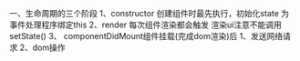一、生命周期的三个阶段
1、constructor  创建组件时最先执行，初始化state 为事件处理程序绑定this
2、render 每次组件渲染都会触发 渲染ui注意不能调用setState()
3、 componentDidMount组件挂载(完成dom渲染)后 1、发送网络请求 2、dom操作

<!-- 更新时（更新阶段） -->
<!-- 执行时机 1、setState() 2、forceUpdate() 3、组件接收到新的props -->
<!-- 说明：以上三者任意一种变化，组件就会重新渲染 -->